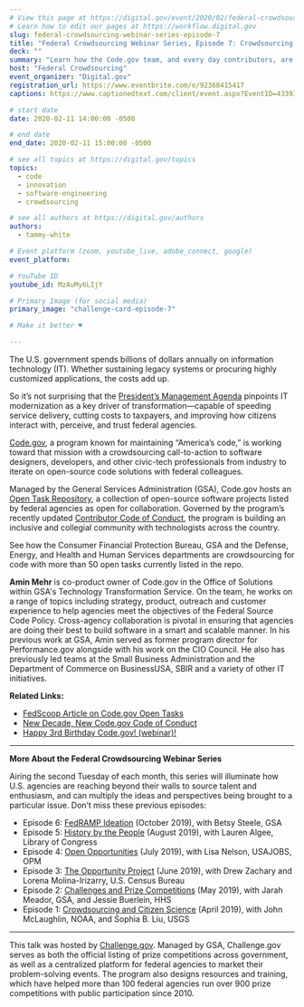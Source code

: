 ```yaml
---
# View this page at https://digital.gov/event/2020/02/federal-crowdsourcing-webinar-series-episode-7
# Learn how to edit our pages at https://workflow.digital.gov
slug: federal-crowdsourcing-webinar-series-episode-7
title: "Federal Crowdsourcing Webinar Series, Episode 7: Crowdsourcing for Code"
deck: ""
summary: "Learn how the Code.gov team, and every day contributors, are helping the U.S. government to expand its repository—and application—of open-source code as part of Code.gov’s Open Tasks initiative."
host: "Federal Crowdsourcing"
event_organizer: "Digital.gov"
registration_url: https://www.eventbrite.com/e/92368415417
captions: https://www.captionedtext.com/client/event.aspx?EventID=4339394&CustomerID=321

# start date
date: 2020-02-11 14:00:00 -0500

# end date
end_date: 2020-02-11 15:00:00 -0500

# see all topics at https://digital.gov/topics
topics:
  - code
  - innovation
  - software-engineering
  - crowdsourcing

# see all authors at https://digital.gov/authors
authors:
  - tammy-white

# Event platform (zoom, youtube_live, adobe_connect, google)
event_platform:

# YouTube ID
youtube_id: MzAuMy6LIjY

# Primary Image (for social media)
primary_image: "challenge-card-episode-7"

# Make it better ♥

---
```


The U.S. government spends billions of dollars annually on information technology (IT). Whether sustaining legacy systems or procuring highly customized applications, the costs add up.

So it’s not surprising that the [President’s Management Agenda](https://www.performance.gov/PMA/PMA.html) pinpoints IT modernization as a key driver of transformation—capable of speeding service delivery, cutting costs to taxpayers, and improving how citizens interact with, perceive, and trust federal agencies.

[Code.gov](http://www.code.gov), a program known for maintaining “America’s code,” is working toward that mission with a crowdsourcing call-to-action to software designers, developers, and other civic-tech professionals from industry to iterate on open-source code solutions with federal colleagues.

Managed by the General Services Administration (GSA), Code.gov hosts an [Open Task Repository](https://www.code.gov/open-tasks), a collection of open-source software projects listed by federal agencies as open for collaboration. Governed by the program’s recently updated [Contributor Code of Conduct](https://medium.com/codedotgov/new-decade-new-code-gov-code-of-conduct-d8402a79a34b), the program is building an inclusive and collegial community with technologists across the country.

See how the Consumer Financial Protection Bureau, GSA and the Defense, Energy, and Health and Human Services departments are crowdsourcing for code with more than 50 open tasks currently listed in the repo.

**Amin Mehr** is co-product owner of Code.gov in the Office of Solutions within GSA's Technology Transformation Service. On the team, he works on a range of topics including strategy, product, outreach and customer experience to help agencies meet the objectives of the Federal Source Code Policy. Cross-agency collaboration is pivotal in ensuring that agencies are doing their best to build software in a smart and scalable manner. In his previous work at GSA, Amin served as former program director for Performance.gov alongside with his work on the CIO Council. He also has previously led teams at the Small Business Administration and the Department of Commerce on BusinessUSA, SBIR and a variety of other IT initiatives.

**Related Links:**

 - [FedScoop Article on Code.gov Open Tasks](https://www.fedscoop.com/code-gov-open-source-tasks-red-hat/)
 - [New Decade, New Code.gov Code of Conduct](https://www.medium.com/codedotgov/new-decade-new-code-gov-code-of-conduct-d8402a79a34b)
 - [Happy 3rd Birthday Code.gov! (webinar)!](https://digital.gov/event/2019/11/07/happy-3rd-birthday-codegov-what-weve-learned-three-years-in/)

---

**More About the Federal Crowdsourcing Webinar Series**

Airing the second Tuesday of each month, this series will illuminate how U.S. agencies are reaching beyond their walls to source talent and enthusiasm, and can multiply the ideas and perspectives being brought to a particular issue. Don’t miss these previous episodes:

-   Episode 6: [FedRAMP Ideation](https://digital.gov/event/2019/10/30/federal-crowdsourcing-webinar-series-episode-6-fedramp-ideation/) (October 2019), with Betsy Steele, GSA
-   Episode 5: [History by the People](https://digital.gov/event/2019/08/13/federal-crowdsourcing-webinar-series-episode-5-by-the-people/) (August 2019), with Lauren Algee, Library of Congress
-   Episode 4: [Open Opportunities](https://digital.gov/event/2019/07/09/federal-crowdsourcing-webinar-series-episode-4-open-opportunities/) (July 2019), with Lisa Nelson, USAJOBS, OPM
-   Episode 3: [The Opportunity Project](https://digital.gov/event/2019/06/11/federal-crowdsourcing-webinar-series-episode-3-opportunity-project/) (June 2019), with Drew Zachary and Lorena Molina-Irizarry, U.S. Census Bureau
-   Episode 2: [Challenges and Prize Competitions](https://digital.gov/event/2019/05/14/federal-crowdsourcing-webinar-series-episode-2-challengegov/) (May 2019), with Jarah Meador, GSA, and Jessie Buerlein, HHS
-   Episode 1: [Crowdsourcing and Citizen Science](https://digital.gov/event/2019/04/09/federal-crowdsourcing-mobilize-citizen-scientists/) (April 2019), with John McLaughlin, NOAA, and Sophia B. Liu, USGS

---

This talk was hosted by [Challenge.gov](http://www.challenge.gov). Managed by GSA, Challenge.gov serves as both the official listing of prize competitions across government, as well as a centralized platform for federal agencies to market their problem-solving events. The program also designs resources and training, which have helped more than 100 federal agencies run over 900 prize competitions with public participation since 2010.
